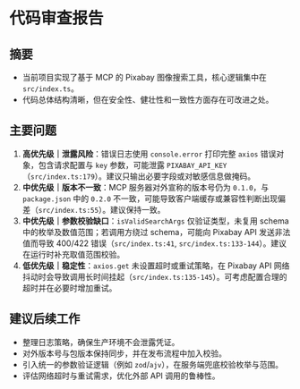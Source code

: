 ﻿# 代码审查报告

## 摘要
- 当前项目实现了基于 MCP 的 Pixabay 图像搜索工具，核心逻辑集中在 `src/index.ts`。
- 代码总体结构清晰，但在安全性、健壮性和一致性方面存在可改进之处。

## 主要问题
1. **高优先级｜泄露风险**：错误日志使用 `console.error` 打印完整 `axios` 错误对象，包含请求配置与 `key` 参数，可能泄露 `PIXABAY_API_KEY`（`src/index.ts:179`）。建议只输出必要字段或对敏感信息做掩码。
2. **中优先级｜版本不一致**：MCP 服务器对外宣称的版本号仍为 `0.1.0`，与 `package.json` 中的 `0.2.0` 不一致，可能导致客户端缓存或兼容性判断出现偏差（`src/index.ts:55`）。建议保持一致。
3. **中优先级｜参数校验缺口**：`isValidSearchArgs` 仅验证类型，未复用 schema 中的枚举及数值范围；若调用方绕过 schema，可能向 Pixabay API 发送非法值而导致 400/422 错误（`src/index.ts:41`, `src/index.ts:133-144`）。建议在运行时补充取值范围校验。
4. **低优先级｜稳定性**：`axios.get` 未设置超时或重试策略，在 Pixabay API 网络抖动时会导致调用长时间挂起（`src/index.ts:135-145`）。可考虑配置合理的超时并在必要时增加重试。

## 建议后续工作
- 整理日志策略，确保生产环境不会泄露凭证。
- 对外版本号与包版本保持同步，并在发布流程中加入校验。
- 引入统一的参数验证逻辑（例如 `zod`/`ajv`），在服务端兜底校验枚举与范围。
- 评估网络超时与重试需求，优化外部 API 调用的鲁棒性。
